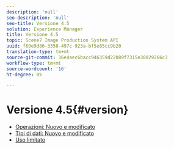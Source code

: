 ```yaml
---
description: 'null'
seo-description: 'null'
seo-title: Versione 4.5
solution: Experience Manager
title: Versione 4.5
topic: Scene7 Image Production System API
uuid: f69e9d86-3358-497c-923a-bf5e85cc9b20
translation-type: tm+mt
source-git-commit: 36e4aec6bacc946359d22089f7315e38029266c3
workflow-type: tm+mt
source-wordcount: '16'
ht-degree: 0%

---
```



# Versione 4.5{#version}

* [Operazioni: Nuovo e modificato](r-4-5-operations.md)
* [Tipi di dati: Nuovo e modificato](r-4-5-types.md)
* [Uso limitato](r-restricted-use.md)
